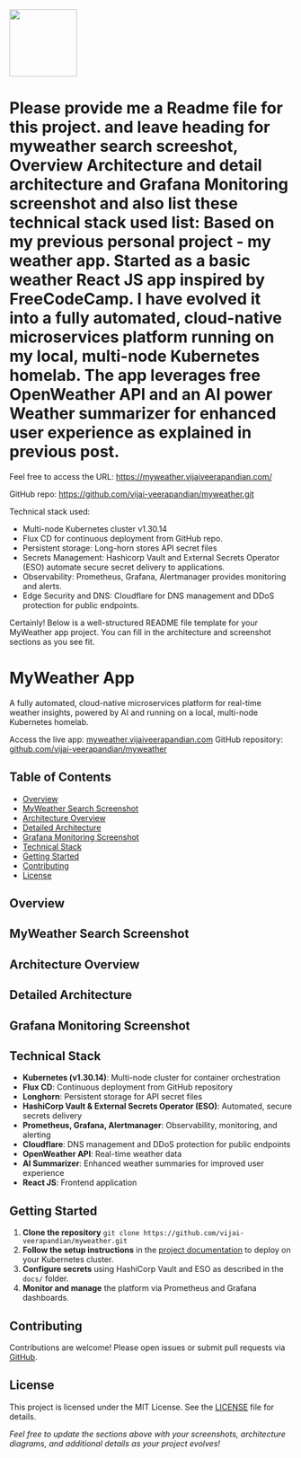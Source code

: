 <img src="https://r2cdn.perplexity.ai/pplx-full-logo-primary-dark%402x.png" class="logo" width="120"/>

# Please provide me a Readme file for this project. and leave heading for myweather search screeshot, Overview Architecture and detail architecture and Grafana Monitoring screenshot and also list these technical stack used list: Based on my previous personal project - my weather app. Started as a basic weather React JS app inspired by FreeCodeCamp. I have evolved it into a fully automated, cloud-native microservices platform running on my local, multi-node Kubernetes homelab. The app leverages free OpenWeather API and an AI power Weather summarizer for enhanced user experience as explained in previous post.

Feel free to access the URL:  https://myweather.vijaiveerapandian.com/

GitHub repo:  https://github.com/vijai-veerapandian/myweather.git

Technical stack used:

* Multi-node Kubernetes cluster v1.30.14
* Flux CD for continuous deployment from GitHub repo.
* Persistent storage: Long-horn stores API secret files
* Secrets Management: Hashicorp Vault and External Secrets Operator (ESO) automate secure secret delivery to applications.
* Observability: Prometheus, Grafana, Alertmanager provides monitoring and alerts.
* Edge Security and DNS: Cloudflare for DNS management and DDoS protection for public endpoints.

Certainly! Below is a well-structured README file template for your MyWeather app project. You can fill in the architecture and screenshot sections as you see fit.

# MyWeather App

A fully automated, cloud-native microservices platform for real-time weather insights, powered by AI and running on a local, multi-node Kubernetes homelab.

Access the live app: [myweather.vijaiveerapandian.com](https://myweather.vijaiveerapandian.com/)
GitHub repository: [github.com/vijai-veerapandian/myweather](https://github.com/vijai-veerapandian/myweather.git)

## Table of Contents

- [Overview](#overview)
- [MyWeather Search Screenshot](#myweather-search-screenshot)
- [Architecture Overview](#architecture-overview)
- [Detailed Architecture](#detailed-architecture)
- [Grafana Monitoring Screenshot](#grafana-monitoring-screenshot)
- [Technical Stack](#technical-stack)
- [Getting Started](#getting-started)
- [Contributing](#contributing)
- [License](#license)


## Overview

<!--
Provide a brief description of the project, its purpose, and key features. 
Example:
MyWeather started as a simple React JS weather app inspired by FreeCodeCamp and has evolved into a robust, cloud-native platform. It fetches real-time weather data using the OpenWeather API and provides AI-powered weather summaries for enhanced user experience. The platform is fully automated, leveraging modern DevOps and cloud-native technologies.
-->

## MyWeather Search Screenshot

<!--
Insert or link to a screenshot of your weather search UI here.
Example:

-->

## Architecture Overview

<!--
Describe the high-level architecture. 
Example:
- Microservices-based architecture
- Automated CI/CD pipeline
- Secure secrets management
- Observability and monitoring
- Edge security and DNS management
-->

## Detailed Architecture

<!--
Provide a detailed diagram or description of all components, their interactions, and how data flows through the system.
Example:
- Frontend (React JS)
- Backend microservices
- AI-powered summarizer
- Kubernetes orchestration
- Persistent storage
- Monitoring stack
- Secret management workflow
-->

## Grafana Monitoring Screenshot

<!--
Insert or link to a screenshot of your Grafana dashboard here.
Example:

-->

## Technical Stack

- **Kubernetes (v1.30.14)**: Multi-node cluster for container orchestration
- **Flux CD**: Continuous deployment from GitHub repository
- **Longhorn**: Persistent storage for API secret files
- **HashiCorp Vault \& External Secrets Operator (ESO)**: Automated, secure secrets delivery
- **Prometheus, Grafana, Alertmanager**: Observability, monitoring, and alerting
- **Cloudflare**: DNS management and DDoS protection for public endpoints
- **OpenWeather API**: Real-time weather data
- **AI Summarizer**: Enhanced weather summaries for improved user experience
- **React JS**: Frontend application


## Getting Started

1. **Clone the repository**
`git clone https://github.com/vijai-veerapandian/myweather.git`
2. **Follow the setup instructions** in the [project documentation](https://github.com/vijai-veerapandian/myweather#readme) to deploy on your Kubernetes cluster.
3. **Configure secrets** using HashiCorp Vault and ESO as described in the `docs/` folder.
4. **Monitor and manage** the platform via Prometheus and Grafana dashboards.

## Contributing

Contributions are welcome! Please open issues or submit pull requests via [GitHub](https://github.com/vijai-veerapandian/myweather).

## License

This project is licensed under the MIT License. See the [LICENSE](LICENSE) file for details.

*Feel free to update the sections above with your screenshots, architecture diagrams, and additional details as your project evolves!*

